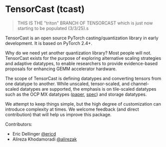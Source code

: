 <!-- markdownlint-disable MD033 MD041 -->

# TensorCast (tcast)

> THIS IS THE "triton" BRANCH OF TENSORCAST which is just now starting to be populated (3/3/25).s

TensorCast is an open source PyTorch casting/quantization library in early development.
It is based on PyTorch 2.4+.

Why do we need yet another quantization library?  Most people will not.  TensorCast exists for
the purpose of exploring alternative scaling strategies and adaptive datatypes, to enable
researchers to provide evidence-based proposals for enhancing GEMM accelerator hardware.

The scope of TensorCast is defining datatypes and converting tensors from one datatype to another.
While unscaled, tensor-scaled, and channel-scaled datatypes are supported, the emphasis is on
tile-scaled datatypes such as the OCP MX datatypes ([paper](https://arxiv.org/pdf/2310.10537.pdf),
[spec](https://www.opencompute.org/documents/ocp-microscaling-formats-mx-v1-0-spec-final-pdf))
and storage datatypes.

We attempt to keep things simple, but the high degree of customization can introduce complexity
at times.  We welcome feedback (and direct contribution) that will help us improve this package.

Contributors:

- Eric Dellinger [@ericd](mailto:eric.dellinger@amd.com)
- Alireza Khodamoradi [@alirezak](mailto:alireza.khodamoradi@amd.com)
